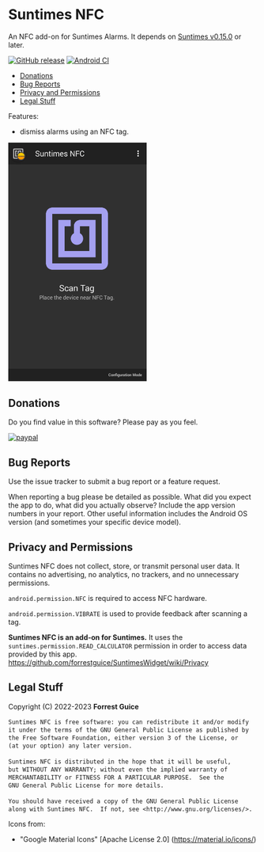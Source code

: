 # Suntimes NFC
An NFC add-on for Suntimes Alarms. It depends on [Suntimes v0.15.0](https://f-droid.org/en/packages/com.forrestguice.suntimeswidget/) or later.

[![GitHub release](https://img.shields.io/github/release/forrestguice/SuntimesNFC.svg)](https://github.com/forrestguice/SuntimesNFC/releases)
[![Android CI](https://github.com/forrestguice/SuntimesNFC/workflows/Android%20CI/badge.svg?branch=main)](https://github.com/forrestguice/SuntimesNFC/actions?query=branch%3Amain)

* [Donations](#donations)
* [Bug Reports](#bug-reports)
* [Privacy and Permissions](#privacy-and-permissions)
* [Legal Stuff](#legal-stuff)

Features:
* dismiss alarms using an NFC tag.

<img alt="screenshot1" src='fastlane/metadata/android/en-US/images/phoneScreenshots/1.png' width="280px" />

## Donations ##
Do you find value in this software? Please pay as you feel.

[![paypal](https://www.paypalobjects.com/webstatic/en_US/i/btn/png/silver-rect-paypal-26px.png)](https://www.paypal.com/cgi-bin/webscr?cmd=_s-xclick&hosted_button_id=NZJ5FJBCKY6K2)


## Bug Reports ##
Use the issue tracker to submit a bug report or a feature request.

When reporting a bug please be detailed as possible. What did you expect the app to do, what did you actually observe? Include the app version numbers in your report. Other useful information includes the Android OS version (and sometimes your specific device model).

## Privacy and Permissions ##
Suntimes NFC does not collect, store, or transmit personal user data. It contains no advertising, no analytics, no trackers, and no unnecessary permissions.

`android.permission.NFC` is required to access NFC hardware.

`android.permission.VIBRATE` is used to provide feedback after scanning a tag.

__Suntimes NFC is an add-on for Suntimes.__ It uses the `suntimes.permission.READ_CALCULATOR` permission in order to access data provided by this app. https://github.com/forrestguice/SuntimesWidget/wiki/Privacy


## Legal Stuff
Copyright (C) 2022-2023 **Forrest Guice**
```
Suntimes NFC is free software: you can redistribute it and/or modify
it under the terms of the GNU General Public License as published by
the Free Software Foundation, either version 3 of the License, or
(at your option) any later version.

Suntimes NFC is distributed in the hope that it will be useful,
but WITHOUT ANY WARRANTY; without even the implied warranty of
MERCHANTABILITY or FITNESS FOR A PARTICULAR PURPOSE.  See the
GNU General Public License for more details.

You should have received a copy of the GNU General Public License
along with Suntimes NFC.  If not, see <http://www.gnu.org/licenses/>.
```

Icons from:
* "Google Material Icons" [Apache License 2.0] (https://material.io/icons/)
